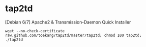 tap2td
======

[Debian 6/7] Apache2 &amp; Transmission-Daemon Quick Installer

<code>wget --no-check-certificate raw.github.com/toekang/tap2td/master/tap2td; chmod 100 tap2td; ./tap2td
